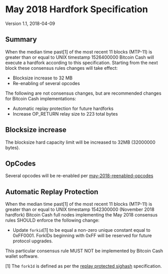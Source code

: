 # May 2018 Hardfork Specification

Version 1.1, 2018-04-09

## Summary

When the median time past[1] of the most recent 11 blocks (MTP-11) is greater than or equal to UNIX timestamp 1526400000 Bitcoin Cash will execute a hardfork according to this specification. Starting from the next block these consensus rules changes will take effect:

* Blocksize increase to 32 MB
* Re-enabling of several opcodes

The following are not consensus changes, but are recommended changes for Bitcoin Cash implementations:

* Automatic replay protection for future hardforks
* Increase OP_RETURN relay size to 223 total bytes

## Blocksize increase

The blocksize hard capacity limit will be increased to 32MB (32000000 bytes).

## OpCodes

Several opcodes will be re-enabled per [may-2018-reenabled-opcodes](may-2018-reenabled-opcodes.md)

## Automatic Replay Protection

When the median time past[1] of the most recent 11 blocks (MTP-11) is greater than or equal to UNIX timestamp 1542300000 (November 2018 hardfork) Bitcoin Cash full nodes implementing the May 2018 consensus rules SHOULD enforce the following change:

 * Update `forkid`[1] to be equal a non-zero unique constant equal to 0xFF0001.  ForkIDs beginning with 0xFF will be reserved for future protocol upgrades.

This particular consensus rule MUST NOT be implemented by Bitcoin Cash wallet software.

[1] The `forkId` is defined as per the [replay protected sighash](replay-protected-sighash.md) specification.
